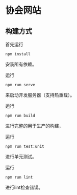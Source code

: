 # 协会网站

## 构建方式
首先运行
```
npm install
```
安装所有依赖。

运行
```
npm run serve
```
来启动开发服务器（支持热重载）。

运行
```
npm run build
```
进行完整的用于生产的构建，

运行
```
npm run test:unit
```
进行单元测试。

运行
```
npm run lint
```
进行lint检查错误。
